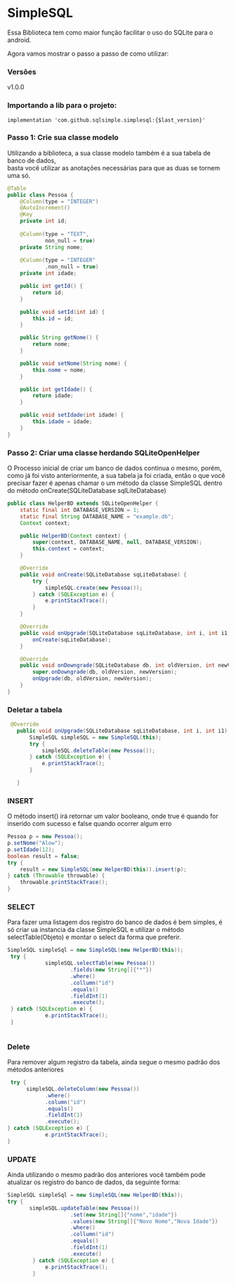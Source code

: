 # SimpleSQL

Essa Biblioteca tem como maior função facilitar o uso do SQLite para o android.

Agora vamos mostrar o passo a passo de como utilizar:
### Versões
v1.0.0

### Importando a lib para o projeto:
```GRADLLE
implementation 'com.github.sqlsimple.simplesql:{$last_version}'
```
### Passo 1: Crie sua classe modelo
  Utilizando a biblioteca, a sua classe modelo também é a sua tabela de banco de dados,  
  basta você utilizar as anotações necessárias para que as duas se tornem uma só.
```JAVA
@Table
public class Pessoa {
    @Column(type = "INTEGER")
    @AutoIncrement()
    @Key
    private int id;
	
    @Column(type = "TEXT",
            non_null = true)
    private String nome;
	
    @Column(type = "INTEGER"
            ,non_null = true)
    private int idade;

    public int getId() {
        return id;
    }

    public void setId(int id) {
        this.id = id;
    }

    public String getNome() {
        return nome;
    }

    public void setNome(String nome) {
        this.nome = nome;
    }

    public int getIdade() {
        return idade;
    }

    public void setIdade(int idade) {
        this.idade = idade;
    }
}

```

### Passo 2: Criar uma classe herdando SQLiteOpenHelper
O Processo inicial de criar um banco de dados continua o mesmo, porém, como já foi visto anteriormente, a sua tabela ja foi criada, então o que você precisar fazer é apenas chamar o um método da classe SimpleSQL dentro do método onCreate(SQLiteDatabase sqlLiteDatabase)

```JAVA
public class HelperBD extends SQLiteOpenHelper {
    static final int DATABASE_VERSION = 1;
    static final String DATABASE_NAME = "example.db";
    Context context;

    public HelperBD(Context context) {
        super(context, DATABASE_NAME, null, DATABASE_VERSION);
        this.context = context;
    }

    @Override
    public void onCreate(SQLiteDatabase sqLiteDatabase) {
        try {
            simpleSQL.create(new Pessoa());
        } catch (SQLException e) {
            e.printStackTrace();
        }
    }

    @Override
    public void onUpgrade(SQLiteDatabase sqLiteDatabase, int i, int i1) 
        onCreate(sqLiteDatabase);
    }

    @Override
    public void onDowngrade(SQLiteDatabase db, int oldVersion, int newVersion) {
        super.onDowngrade(db, oldVersion, newVersion);
        onUpgrade(db, oldVersion, newVersion);
    }
}
```
### Deletar a tabela
 ```JAVA
  @Override
    public void onUpgrade(SQLiteDatabase sqLiteDatabase, int i, int i1) {
        SimpleSQL simpleSQL = new SimpleSQL(this);
        try {
            simpleSQL.deleteTable(new Pessoa());
        } catch (SQLException e) {
            e.printStackTrace();
        }

    }
```
### INSERT
O método insert() irá retornar um valor booleano, onde true é quando for inserido com sucesso e false quando ocorrer algum erro
```JAVA
Pessoa p = new Pessoa();
p.setNome("Alow");
p.setIdade(12);
boolean result = false;
try {
	result = new SimpleSQL(new HelperBD(this)).insert(p);
} catch (Throwable throwable) {
	throwable.printStackTrace();
}
```

### SELECT
Para fazer uma listagem dos registro do banco de dados é bem simples, é só criar ua instancia da classe SimpleSQL e utilizar o método selectTable(Objeto) e montar o select da forma que preferir.
```JAVA
SimpleSQL simpleSql = new SimpleSQL(new HelperBD(this));
 try {
            simpleSQL.selectTable(new Pessoa())
                    .fields(new String[]{"*"})
                    .where()
                    .collumn("id")
                    .equals()
                    .fieldInt(1)
                    .execute();
 } catch (SQLException e) {
            e.printStackTrace();
 }
 
```
### Delete
Para remover algum registro da tabela, ainda segue o mesmo padrão dos métodos anteriores
```JAVA
 try {
      simpleSQL.deleteColumn(new Pessoa())
            .where()
            .column("id")
            .equals()
            .fieldInt(1)
            .execute();
} catch (SQLException e) {
            e.printStackTrace();
}
```
### UPDATE
Ainda utilizando o mesmo padrão dos anteriores você também pode atualizar os registro do banco de dados, da seguinte forma:  
```JAVA
SimpleSQL simpleSql = new SimpleSQL(new HelperBD(this));
try {
       simpleSQL.updateTable(new Pessoa())
                    .set(new String[]{"nome","idade"})
                    .values(new String[]{"Novo Nome","Nova Idade"})
                    .where()
                    .collumn("id")
                    .equals()
                    .fieldInt(1)
                    .execute()
        } catch (SQLException e) {
            e.printStackTrace();
        }
 
```
 
